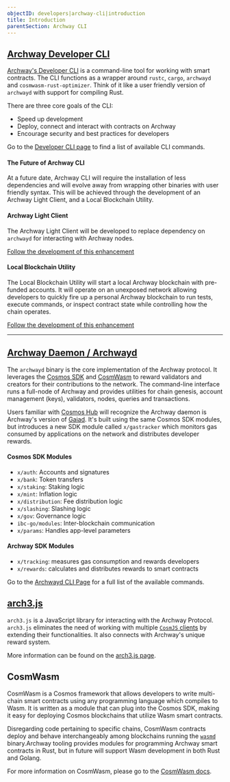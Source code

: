 ```yaml
---
objectID: developers|archway-cli|introduction
title: Introduction
parentSection: Archway CLI
---
```


## <a href="https://github.com/archway-network/archway-cli" target="_blank" >Archway Developer CLI</a>

[Archway's Developer CLI](developer-cli.md) is a command-line tool for working with smart contracts. The CLI functions as a wrapper around `rustc`, `cargo`, `archwayd` and `cosmwasm-rust-optimizer`. Think of it like a user friendly version of `archwayd` with support for compiling Rust.

There are three core goals of the CLI:

- Speed up development
- Deploy, connect and interact with contracts on Archway
- Encourage security and best practices for developers

Go to the [Developer CLI page](developer-cli.md) to find a list of available CLI commands.

#### The Future of Archway CLI

At a future date, Archway CLI will require the installation of less dependencies and will evolve away from wrapping other binaries with user friendly syntax. This will be achieved through the development of an Archway Light Client, and a Local Blockchain Utility.

#### Archway Light Client

The Archway Light Client will be developed to replace dependency on `archwayd` for interacting with Archway nodes.

<a href="https://github.com/archway-network/archway-cli/issues/59" target="_blank" >Follow the development of this enhancement</a>

#### Local Blockchain Utility

The Local Blockchain Utility will start a local Archway blockchain with pre-funded accounts. It will operate on an unexposed network allowing developers to quickly fire up a personal Archway blockchain to run tests, execute commands, or inspect contract state while controlling how the chain operates.

<a href="https://github.com/archway-network/archway-cli/issues/58" target="_blank" >Follow the development of this enhancement</a>

---

## <a href="https://github.com/archway-network/archway" target="_blank" >Archway Daemon / Archwayd<a>

The `archwayd` binary is the core implementation of the Archway protocol. It leverages the <a href="https://github.com/cosmos/cosmos-sdk" target="_blank" >Cosmos SDK</a> and <a href="https://github.com/CosmWasm/cosmwasm" target="_blank" >CosmWasm</a> to reward validators and creators for their contributions to the network. The command-line interface runs a full-node of Archway and provides utilities for chain genesis, account management (keys), validators, nodes, queries and transactions.

Users familiar with <a href="https://github.com/cosmos/gaia" target="_blank" >Cosmos Hub<a> will recognize the Archway daemon is Archway's version of <a href="https://hub.cosmos.network/main/getting-started/what-is-gaia.html" target="_blank" >Gaiad<a>. It's built using the same Cosmos SDK modules, but introduces a new SDK module called `x/gastracker` which monitors gas consumed by applications on the network and distributes developer rewards.

#### Cosmos SDK Modules

- `x/auth`: Accounts and signatures
- `x/bank`: Token transfers
- `x/staking`: Staking logic
- `x/mint`: Inflation logic
- `x/distribution`: Fee distribution logic
- `x/slashing`: Slashing logic
- `x/gov`: Governance logic
- `ibc-go/modules`: Inter-blockchain communication
- `x/params`: Handles app-level parameters

#### Archway SDK Modules

- `x/tracking`: measures gas consumption and rewards developers
- `x/rewards`: calculates and distributes rewards to smart contracts

Go to the [Archwayd CLI Page](daemon.md) for a full list of the available commands.

## <a href="https://github.com/archway-network/arch3.js" target="_blank" >arch3.js</a>

`arch3.js` is a JavaScript library for interacting with the Archway Protocol. `arch3.js` eliminates the need of working with multiple <a href="https://github.com/cosmos/cosmjs" target="_blank" >`CosmJS` clients</a> by extending their functionalities. It also connects with Archway's unique reward system.

More information can be found on the [arch3.js page](arch3js.md).

## CosmWasm

CosmWasm is a Cosmos framework that allows developers to write multi-chain smart contracts using any programming language which compiles to Wasm. It is written as a module that can plug into the Cosmos SDK, making it easy for deploying Cosmos blockchains that utilize Wasm smart contracts.

Disregarding code pertaining to specific chains, CosmWasm contracts deploy and behave interchangeably among blockchains running the <a href="https://github.com/CosmWasm/wasmd" target="_blank" >`wasmd`</a> binary.Archway tooling provides modules for programming Archway smart contracts in Rust, but in future will support Wasm development in both Rust and Golang.

For more information on CosmWasm, please go to the <a href="https://docs.cosmwasm.com/" target="_blank" >CosmWasm docs</a>.
